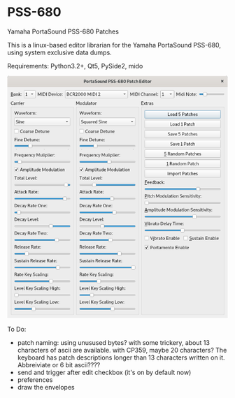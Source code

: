 # PSS-680
Yamaha PortaSound PSS-680 Patches

This is a linux-based editor librarian for the Yamaha PortaSound PSS-680, using system exclusive data dumps. 

Requirements: Python3.2+, Qt5, PySide2, mido

![Alt text](/screenshot.png?raw=true "Work in Progress")

To Do:

- patch naming: using unusused bytes? with some trickery, about 13 characters of ascii are available. with CP359, maybe 20 characters? The keyboard has patch descriptions longer than 13 characters written on it. Abbreiviate or 6 bit ascii????
- send and trigger after edit checkbox (it's on by default now)
- preferences
- draw the envelopes


